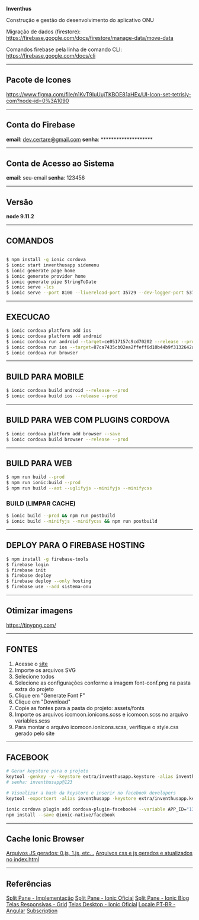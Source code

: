 **Inventhus**

Construção e gestão do desenvolvimento do aplicativo ONU

Migração de dados (firestore):
https://firebase.google.com/docs/firestore/manage-data/move-data

Comandos firebase pela linha de comando CLI:
https://firebase.google.com/docs/cli

---

## Pacote de Icones

https://www.figma.com/file/n1KvT9IuUujTKBOE81aHEx/UI-Icon-set-tetrisly-com?node-id=0%3A1090

---

## Conta do Firebase

**email**: dev.certare@gmail.com
**senha**: ********************

---

## Conta de Acesso ao Sistema

**email**: seu-email
**senha**: 123456

---

## Versão 

**node 9.11.2**

---

## COMANDOS

```bash

$ npm install -g ionic cordova
$ ionic start inventhusapp sidemenu
$ ionic generate page home
$ ionic generate provider home
$ ionic generate pipe StringToDate
$ ionic serve -lcs
$ ionic serve --port 8100 --livereload-port 35729 --dev-logger-port 53703 -c
```

---

## EXECUCAO

```bash
$ ionic cordova platform add ios
$ ionic cordova platform add android
$ ionic cordova run android --target=ce0517157c9cd70202 --release --prod
$ ionic cordova run ios --target=87ca7435cb02ea2ffeff6d10b44b9f3132642ac6
$ ionic cordova run browser
```

---

## BUILD PARA MOBILE

```bash
$ ionic cordova build android --release --prod
$ ionic cordova build ios --release --prod
```

---

## BUILD PARA WEB COM PLUGINS CORDOVA

```bash
$ ionic cordova platform add browser --save
$ ionic cordova build browser --release --prod
```

---

## BUILD PARA WEB
```bash
$ npm run build --prod
$ npm run ionic:build --prod
$ npm run build --aot --uglifyjs --minifyjs --minifycss
```

### BUILD (LIMPAR CACHE)
```bash
$ ionic build --prod && npm run postbuild
$ ionic build --minifyjs --minifycss && npm run postbuild
```

---

## DEPLOY PARA O FIREBASE HOSTING
```bash
$ npm install -g firebase-tools
$ firebase login
$ firebase init
$ firebase deploy
$ firebase deploy --only hosting
$ firebase use --add sistema-onu
```

---

## Otimizar imagens
https://tinypng.com/

---

## FONTES

1. Acesse o [site](https://icomoon.io/app)
2. Importe os arquivos SVG
3. Selecione todos
4. Selecione as configurações conforme a imagem font-conf.png na pasta extra do projeto
5. Clique em "Generate Font F"
6. Clique em "Download"
7. Copie as fontes para a pasta do projeto: assets/fonts
8. Importe os arquivos icomoon.ionicons.scss e icomoon.scss no arquivo variables.scss
9. Para montar o arquivo icomoon.ionicons.scss, verifique o style.css gerado pelo site

---

## FACEBOOK

```bash
# Gerar keystore para o projeto
keytool -genkey -v -keystore extra/inventhusapp.keystore -alias inventhusapp -keyalg RSA -validity 10000
# senha: inventhusapp@123

# Visualizar a hash da keystore e inserir no facebook developers
keytool -exportcert -alias inventhusapp -keystore extra/inventhusapp.keystore | openssl sha1 -binary | openssl base64

ionic cordova plugin add cordova-plugin-facebook4 --variable APP_ID="133124344124758" --variable APP_NAME="inventhusapp"
npm install --save @ionic-native/facebook
```

---

## Cache Ionic Browser
[Arquivos JS gerados: 0.js, 1.js, etc...](https://forum.ionicframework.com/t/bundled-files-and-cache-busting-lazy-loading/109114/9)
[Arquivos css e js gerados e atualizados no index.html](https://gist.github.com/meirmsn/9b37d6c500654b9a487e0c0a72583ef2)

---

## Referências

[Split Pane - Implementação](http://masteringionic.com/blog/2017-04-01-implementing-the-ionic-splitpane-component/)
[Split Pane - Ionic Oficial](https://ionicframework.com/docs/api/components/split-pane/SplitPane/)
[Split Pane - Ionic Blog](http://blog.ionicframework.com/ionic-2-2-0-is-out/)
[Telas Responsivas - Grid](http://blog.ionicframework.com/build-awesome-desktop-apps-with-ionics-new-responsive-grid/)
[Telas Desktop - Ionic Oficial](https://ionicframework.com/docs/developer-resources/desktop-support/)
[Locale PT-BR - Angular](https://github.com/angular/angular/issues/20197)
[Subscription](https://stackoverflow.com/questions/38008334/angular-rxjs-when-should-i-unsubscribe-from-subscription)
